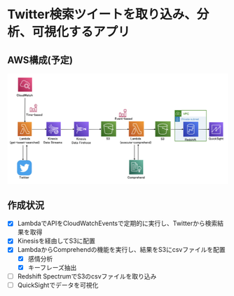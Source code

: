 # Twitter検索ツイートを取り込み、分析、可視化するアプリ

## AWS構成(予定)
![architecture](architecture.png)

## 作成状況
- [x] LambdaでAPIをCloudWatchEventsで定期的に実行し、Twitterから検索結果を取得
- [x] Kinesisを経由してS3に配置
- [x] LambdaからComprehendの機能を実行し、結果をS3にcsvファイルを配置
  - [x] 感情分析
  - [x] キーフレーズ抽出
- [ ] Redshift SpectrumでS3のcsvファイルを取り込み
- [ ] QuickSightでデータを可視化